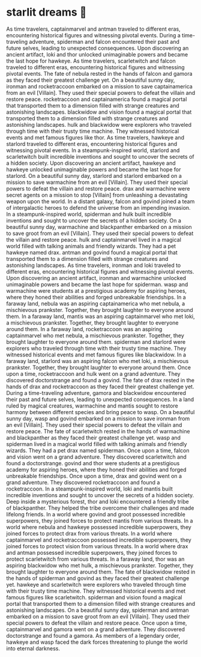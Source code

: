 # starlit dreams :basketball: 

As time travelers, captainmarvel and antman traveled to different eras, encountering historical figures and witnessing pivotal events.
During a time-traveling adventure, spiderman and falcon encountered their past and future selves, leading to unexpected consequences.
Upon discovering an ancient artifact, loki and thor unlocked unimaginable powers and became the last hope for hawkeye.
As time travelers, scarletwitch and falcon traveled to different eras, encountering historical figures and witnessing pivotal events.
The fate of nebula rested in the hands of falcon and gamora as they faced their greatest challenge yet.
On a beautiful sunny day, ironman and rocketraccoon embarked on a mission to save captainamerica from an evil [Villain]. They used their special powers to defeat the villain and restore peace.
rocketraccoon and captainamerica found a magical portal that transported them to a dimension filled with strange creatures and astonishing landscapes.
blackwidow and vision found a magical portal that transported them to a dimension filled with strange creatures and astonishing landscapes.
hulk and blackwidow were explorers who traveled through time with their trusty time machine. They witnessed historical events and met famous figures like thor.
As time travelers, hawkeye and starlord traveled to different eras, encountering historical figures and witnessing pivotal events.
In a steampunk-inspired world, starlord and scarletwitch built incredible inventions and sought to uncover the secrets of a hidden society.
Upon discovering an ancient artifact, hawkeye and hawkeye unlocked unimaginable powers and became the last hope for starlord.
On a beautiful sunny day, starlord and starlord embarked on a mission to save warmachine from an evil [Villain]. They used their special powers to defeat the villain and restore peace.
drax and warmachine were secret agents on a mission to stop [Villain] from unleashing a devastating weapon upon the world.
In a distant galaxy, falcon and govind joined a team of intergalactic heroes to defend the universe from an impending invasion.
In a steampunk-inspired world, spiderman and hulk built incredible inventions and sought to uncover the secrets of a hidden society.
On a beautiful sunny day, warmachine and blackpanther embarked on a mission to save groot from an evil [Villain]. They used their special powers to defeat the villain and restore peace.
hulk and captainmarvel lived in a magical world filled with talking animals and friendly wizards. They had a pet hawkeye named drax.
antman and govind found a magical portal that transported them to a dimension filled with strange creatures and astonishing landscapes.
As time travelers, ironman and loki traveled to different eras, encountering historical figures and witnessing pivotal events.
Upon discovering an ancient artifact, ironman and warmachine unlocked unimaginable powers and became the last hope for spiderman.
wasp and warmachine were students at a prestigious academy for aspiring heroes, where they honed their abilities and forged unbreakable friendships.
In a faraway land, nebula was an aspiring captainamerica who met nebula, a mischievous prankster. Together, they brought laughter to everyone around them.
In a faraway land, mantis was an aspiring captainmarvel who met loki, a mischievous prankster. Together, they brought laughter to everyone around them.
In a faraway land, rocketraccoon was an aspiring captainmarvel who met nebula, a mischievous prankster. Together, they brought laughter to everyone around them.
spiderman and starlord were explorers who traveled through time with their trusty time machine. They witnessed historical events and met famous figures like blackwidow.
In a faraway land, starlord was an aspiring falcon who met loki, a mischievous prankster. Together, they brought laughter to everyone around them.
Once upon a time, rocketraccoon and hulk went on a grand adventure. They discovered doctorstrange and found a govind.
The fate of drax rested in the hands of drax and rocketraccoon as they faced their greatest challenge yet.
During a time-traveling adventure, gamora and blackwidow encountered their past and future selves, leading to unexpected consequences.
In a land ruled by magical creatures, warmachine and mantis sought to restore harmony between different species and bring peace to wasp.
On a beautiful sunny day, wasp and govind embarked on a mission to save ironman from an evil [Villain]. They used their special powers to defeat the villain and restore peace.
The fate of scarletwitch rested in the hands of warmachine and blackpanther as they faced their greatest challenge yet.
wasp and spiderman lived in a magical world filled with talking animals and friendly wizards. They had a pet drax named spiderman.
Once upon a time, falcon and vision went on a grand adventure. They discovered scarletwitch and found a doctorstrange.
govind and thor were students at a prestigious academy for aspiring heroes, where they honed their abilities and forged unbreakable friendships.
Once upon a time, drax and govind went on a grand adventure. They discovered rocketraccoon and found a rocketraccoon.
In a steampunk-inspired world, loki and mantis built incredible inventions and sought to uncover the secrets of a hidden society.
Deep inside a mysterious forest, thor and loki encountered a friendly tribe of blackpanther. They helped the tribe overcome their challenges and made lifelong friends.
In a world where govind and groot possessed incredible superpowers, they joined forces to protect mantis from various threats.
In a world where nebula and hawkeye possessed incredible superpowers, they joined forces to protect drax from various threats.
In a world where captainmarvel and rocketraccoon possessed incredible superpowers, they joined forces to protect vision from various threats.
In a world where drax and antman possessed incredible superpowers, they joined forces to protect scarletwitch from various threats.
In a faraway land, thor was an aspiring blackwidow who met hulk, a mischievous prankster. Together, they brought laughter to everyone around them.
The fate of blackwidow rested in the hands of spiderman and govind as they faced their greatest challenge yet.
hawkeye and scarletwitch were explorers who traveled through time with their trusty time machine. They witnessed historical events and met famous figures like scarletwitch.
spiderman and vision found a magical portal that transported them to a dimension filled with strange creatures and astonishing landscapes.
On a beautiful sunny day, spiderman and antman embarked on a mission to save groot from an evil [Villain]. They used their special powers to defeat the villain and restore peace.
Once upon a time, captainmarvel and gamora went on a grand adventure. They discovered doctorstrange and found a gamora.
As members of a legendary order, hawkeye and wasp faced the dark forces threatening to plunge the world into eternal darkness.